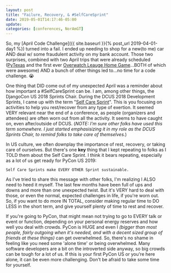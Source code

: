 ```yaml
---
layout: post
title: "Failure, Recovery, & #SelfCareSprint"
date: 2019-05-01T14:17:46-05:00
update: 
categories: [conferences, NorAmGT]
---
```

So, my [April Code Challenge]({{ site.baseurl }}{% post_url 2019-04-01-day1 %}) turned into a fail. I ended up needing to shop for a new(to me) car AND deal w/ some fraudulent activity on my bank account. Those two surprises, combined with two April trips that were already scheduled ([PyTexas](https://www.pytexas.org/2019/) and the first ever [Overwatch Leauge Home Game](https://overwatchleague.com/en-us/news/22940052/grav-bag-home-fuel-advantage)...BOTH of which were awesome) AND a bunch of other things led to...no time for a code challenge. 😭

One thing that DID come out of my unexpected April was a reminder about how important a #SelfCareSprint can be.  I am, among other things, the DjangoCon US 2018 Sprints Chair. During the DCUS 2018 Development Sprints, I came up with the term "[Self Care Sprint](https://twitter.com/hashtag/SelfCareSprint?src=hash&lang=en)". This is you focusing on activities to help you rest/recover from any type of exertion. It seemed VERY relevant near the end of a conference, as people (organizers and attendees) are often worn out from all the activity. It seems to have caught on, even after/outside of DCUS. (*NOTE: I'm sure other folks have used this term somewhere. I just started emphasisizing it in my role as the DCUS Sprints Chair, to remind folks to take care of themselves.*)

In US culture, we often downplay the importance of rest, recovery, or taking care of ourselves. But there's one **key** thing that I kept repeating to folks as I TOLD them about the Self Care Sprint. I think it bears repeating, especially as a lot of us get ready for PyCon US 2019:

    Self Care Sprints make EVERY OTHER Sprint sustainable.

As I've tried to share this message with other folks, I'm realizing I ALSO need to heed it myself. The last few months have been full of ups and downs and more than one unexpected twist. But it's VERY hard to deal with those, or even the normal, expected challenges in life, if you're worn out. So, if you want to do more IN TOTAL, consider making regular time to DO LESS in the short term, and give yourself plenty of time to rest and recover.

If you're going to PyCon, that might mean not trying to go to EVERY talk or event or function, depending on your personal energy reserves and how well you deal with crowds. PyCon is HUGE and even I *(bigger than most people, fairly outgoing when it's needed, and with a decent sized group of friends at these things)* can get overwhelmed. So, there's no shame in feeling like you need some 'alone time' or being overwhelmed. Many software developers are a bit on the introverted side anyway, so big crowds can be tough for a lot of us. If this is your first PyCon US or you're here alone, it can be even more challenging. Don't be afraid to take some time for yourself.